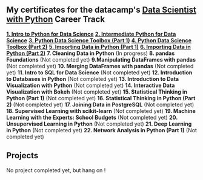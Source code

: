 ## My certificates for the  datacamp's [Data Scientist with Python](https://www.datacamp.com/tracks/data-scientist-with-python)  Career Track

**[1. Intro to Python for Data Science](https://www.datacamp.com/statement-of-accomplishment/course/fe9e32c62378a9ace659f2f91ba88cb23a3caf5f)**
**[2. Intermediate Python for Data Science](https://www.datacamp.com/statement-of-accomplishment/course/fe9d9ffc676719212e51da3b6079e7ca5d330734)**
**[3. Python Data Science Toolbox (Part 1)](https://www.datacamp.com/statement-of-accomplishment/course/b9754fa410144724f860b22b82e4e3e3c83d4ee7)**
**[4. Python Data Science Toolbox (Part 2)](https://www.datacamp.com/statement-of-accomplishment/course/72b479eeb904d95d12b18b5cb9961b3cbe4b1d57)**
**[5. Importing Data in Python (Part 1)](https://www.datacamp.com/statement-of-accomplishment/course/0dd2945e83200bd160f294fb7d4c71e17d55598b)**
**[6. Importing Data in Python (Part 2)](https://www.datacamp.com/statement-of-accomplishment/course/be491c78dc4939ac28fb9b60470d3df5d7d200ca)**
**7. Cleaning Data in Python** (In progress)
**8. pandas Foundations** (Not completed yet)
**9.Manipulating DataFrames with pandas** (Not completed yet)
**10. Merging DataFrames with pandas** (Not completed yet)
**11. Intro to SQL for Data Science** (Not completed yet)
**12. Introduction to Databases in Python** (Not completed yet)
**13. Introduction to Data Visualization with Python** (Not completed yet)
**14. Interactive Data Visualization with Bokeh**  (Not completed yet)
**15. Statistical Thinking in Python (Part 1)** (Not completed yet)
**16. Statistical Thinking in Python (Part 2)** (Not completed yet)
**17. Joining Data in PostgreSQL** (Not completed yet)
**18. Supervised Learning with scikit-learn** (Not completed yet)
**19. Machine Learning with the Experts: School Budgets** (Not completed yet)
**20. Unsupervised Learning in Python** (Not completed yet)
**21. Deep Learning in Python** (Not completed yet)
**22. Network Analysis in Python (Part 1)** (Not completed yet)

## Projects
No project completed yet, but hang on ! 
